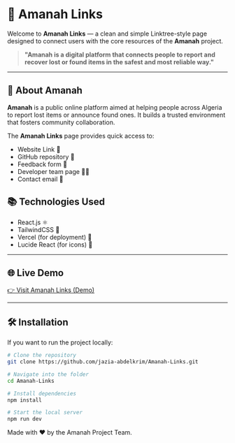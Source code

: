 # 📌 Amanah Links

Welcome to **Amanah Links** — a clean and simple Linktree-style page designed to connect users with the core resources of the **Amanah** project.

> **"Amanah is a digital platform that connects people to report and recover lost or found items in the safest and most reliable way."**

---

## 🚀 About Amanah

**Amanah** is a public online platform aimed at helping people across Algeria to report lost items or announce found ones. It builds a trusted environment that fosters community collaboration.

The **Amanah Links** page provides quick access to:
- Website Link 🔗
- GitHub repository 📂
- Feedback form 📝
- Developer team page 👨‍💻
- Contact email 📧

## 📚 Technologies Used
- React.js ⚛️
- TailwindCSS 🎨
- Vercel (for deployment) 🚀
- Lucide React (for icons) 🎯

---

## 🌐 Live Demo

[👉 Visit Amanah Links (Demo)]([https://your-live-link-here.vercel.app](https://amanah-links.vercel.app/))  

---

## 🛠️ Installation

If you want to run the project locally:

```bash
# Clone the repository
git clone https://github.com/jazia-abdelkrim/Amanah-Links.git

# Navigate into the folder
cd Amanah-Links

# Install dependencies
npm install

# Start the local server
npm run dev
```

Made with ❤️ by the Amanah Project Team.
